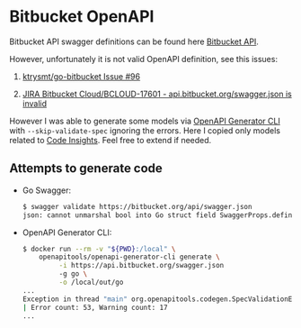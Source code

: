 # Bitbucket OpenAPI

Bitbucket API swagger definitions can be found here [Bitbucket API](https://developer.atlassian.com/bitbucket/api/2/reference/meta/serialization#oai).

However, unfortunately it is not valid OpenAPI definition, see this issues:

1. [ktrysmt/go-bitbucket Issue #96](https://github.com/ktrysmt/go-bitbucket/issues/96)

1. [JIRA Bitbucket Cloud/BCLOUD-17601 - api.bitbucket.org/swagger.json is invalid](https://jira.atlassian.com/browse/BCLOUD-17601)

However I was able to generate some models via [OpenAPI Generator CLI](https://github.com/OpenAPITools/openapi-generator-cli/) with `--skip-validate-spec` ignoring the errors.
Here I copied only models related to [Code Insights](https://support.atlassian.com/bitbucket-cloud/docs/code-insights/).
Feel free to extend if needed.

## Attempts to generate code

- Go Swagger:

    ```sh
    $ swagger validate https://bitbucket.org/api/swagger.json
    json: cannot unmarshal bool into Go struct field SwaggerProps.definitions of type []string
    ```

- OpenAPI Generator CLI:

    ```sh
    $ docker run --rm -v "${PWD}:/local" \
        openapitools/openapi-generator-cli generate \
             -i https://api.bitbucket.org/swagger.json
             -g go \
             -o /local/out/go
    ...
    Exception in thread "main" org.openapitools.codegen.SpecValidationException: There were issues with the specification. The option can be disabled via validateSpec (Maven/Gradle) or --skip-validate-spec (CLI).
    | Error count: 53, Warning count: 17
    ...
    ```
